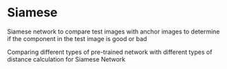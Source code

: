 # Siamese

Siamese network to compare test images with anchor images to determine if the component in the test image is good or bad

Comparing different types of pre-trained network with different types of distance calculation for Siamese Network
